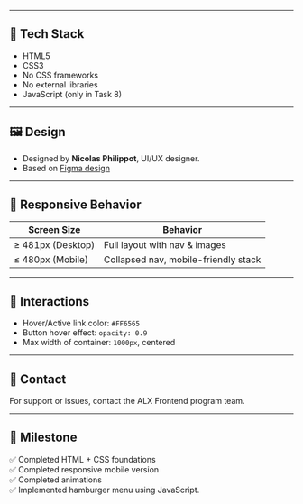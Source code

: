 
---

## 🧰 Tech Stack

- HTML5
- CSS3
- No CSS frameworks
- No external libraries
- JavaScript (only in Task 8)

---

## 🖼 Design

- Designed by **Nicolas Philippot**, UI/UX designer.
- Based on [Figma design](https://www.figma.com/file/oR9nQ9JrLYmWaGzVwNWbUO/Headphones?node-id=0%3A1)

---

## 🧪 Responsive Behavior

| Screen Size      | Behavior                             |
|------------------|--------------------------------------|
| ≥ 481px (Desktop) | Full layout with nav & images        |
| ≤ 480px (Mobile)  | Collapsed nav, mobile-friendly stack |

---

## 🎯 Interactions

- Hover/Active link color: `#FF6565`
- Button hover effect: `opacity: 0.9`
- Max width of container: `1000px`, centered

---

## 📩 Contact

For support or issues, contact the ALX Frontend program team.

---

## 🏁 Milestone

✅ Completed HTML + CSS foundations  
✅ Completed responsive mobile version  
✅ Completed animations  
✅ Implemented hamburger menu using JavaScript.
